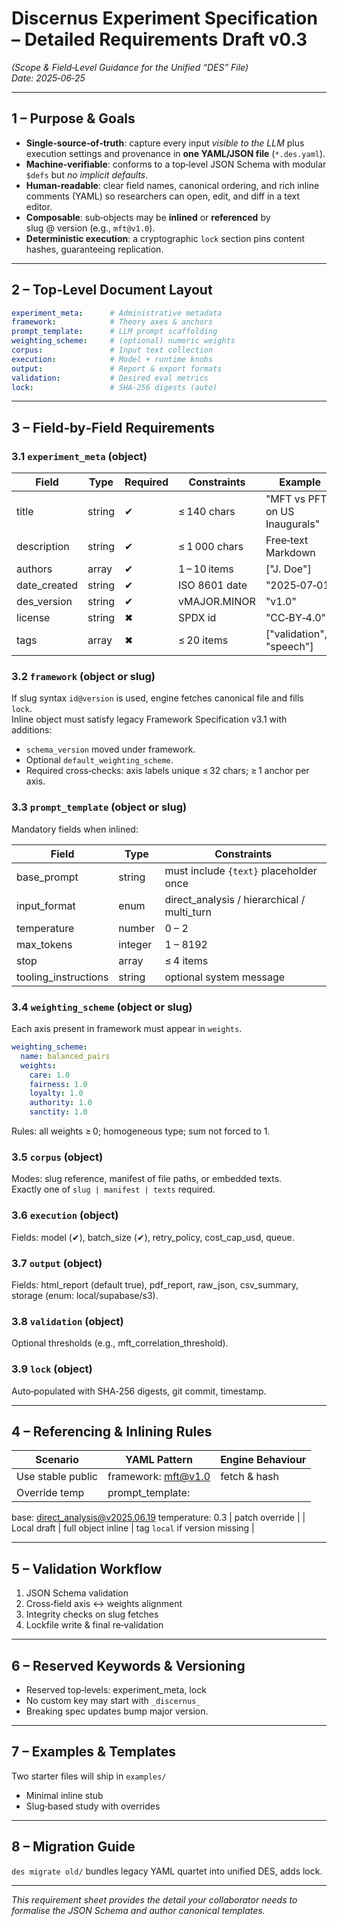 # Discernus Experiment Specification – **Detailed Requirements Draft v0.3**
*(Scope & Field‑Level Guidance for the Unified “DES” File)*  
*Date: 2025‑06‑25*

---

## 1 – Purpose & Goals  
- **Single‑source‑of‑truth**: capture every input *visible to the LLM* plus execution settings and provenance in **one YAML/JSON file** (`*.des.yaml`).  
- **Machine‑verifiable**: conforms to a top‑level JSON Schema with modular `$defs` but *no implicit defaults*.  
- **Human‑readable**: clear field names, canonical ordering, and rich inline comments (YAML) so researchers can open, edit, and diff in a text editor.  
- **Composable**: sub‑objects may be **inlined** or **referenced** by slug @ version (e.g., `mft@v1.0`).  
- **Deterministic execution**: a cryptographic `lock` section pins content hashes, guaranteeing replication.  

---

## 2 – Top‑Level Document Layout  

```yaml
experiment_meta:      # Administrative metadata
framework:            # Theory axes & anchors
prompt_template:      # LLM prompt scaffolding
weighting_scheme:     # (optional) numeric weights
corpus:               # Input text collection
execution:            # Model + runtime knobs
output:               # Report & export formats
validation:           # Desired eval metrics
lock:                 # SHA‑256 digests (auto)
```

---

## 3 – Field‑by‑Field Requirements  

### 3.1 `experiment_meta` (object)  
| Field | Type | Required | Constraints | Example |
|-------|------|----------|-------------|---------|
| title | string | ✔ | ≤ 140 chars | "MFT vs PFT on US Inaugurals" |
| description | string | ✔ | ≤ 1 000 chars | Free‑text Markdown |
| authors | array<string> | ✔ | 1 – 10 items | ["J. Doe"] |
| date_created | string | ✔ | ISO 8601 date | "2025‑07‑01" |
| des_version | string | ✔ | vMAJOR.MINOR | "v1.0" |
| license | string | ✖ | SPDX id | "CC‑BY‑4.0" |
| tags | array<string> | ✖ | ≤ 20 items | ["validation", "speech"] |

### 3.2 `framework` (object or slug)  
If slug syntax `id@version` is used, engine fetches canonical file and fills `lock`.  
Inline object must satisfy legacy Framework Specification v3.1 with additions:  
- `schema_version` moved under framework.  
- Optional `default_weighting_scheme`.  
- Required cross‑checks: axis labels unique ≤ 32 chars; ≥ 1 anchor per axis.

### 3.3 `prompt_template` (object or slug)  
Mandatory fields when inlined:  

| Field | Type | Constraints |
|-------|------|-------------|
| base_prompt | string | must include `{text}` placeholder once |
| input_format | enum | direct_analysis / hierarchical / multi_turn |
| temperature | number | 0 – 2 |
| max_tokens | integer | 1 – 8192 |
| stop | array<string> | ≤ 4 items |
| tooling_instructions | string | optional system message |

### 3.4 `weighting_scheme` (object or slug)  
Each axis present in framework must appear in `weights`.  
```yaml
weighting_scheme:
  name: balanced_pairs
  weights:
    care: 1.0
    fairness: 1.0
    loyalty: 1.0
    authority: 1.0
    sanctity: 1.0
```
Rules: all weights ≥ 0; homogeneous type; sum not forced to 1.

### 3.5 `corpus` (object)  
Modes: slug reference, manifest of file paths, or embedded texts.  
Exactly one of `slug | manifest | texts` required.

### 3.6 `execution` (object)  
Fields: model (✔), batch_size (✔), retry_policy, cost_cap_usd, queue.

### 3.7 `output` (object)  
Fields: html_report (default true), pdf_report, raw_json, csv_summary, storage (enum: local/supabase/s3).

### 3.8 `validation` (object)  
Optional thresholds (e.g., mft_correlation_threshold).

### 3.9 `lock` (object)  
Auto‑populated with SHA‑256 digests, git commit, timestamp.

---

## 4 – Referencing & Inlining Rules  

| Scenario | YAML Pattern | Engine Behaviour |
|----------|--------------|------------------|
| Use stable public | framework: mft@v1.0 | fetch & hash |
| Override temp | prompt_template:
  base: direct_analysis@v2025.06.19
  temperature: 0.3 | patch override |
| Local draft | full object inline | tag `local` if version missing |

---

## 5 – Validation Workflow  

1. JSON Schema validation  
2. Cross‑field axis ↔ weights alignment  
3. Integrity checks on slug fetches  
4. Lockfile write & final re‑validation  

---

## 6 – Reserved Keywords & Versioning  

- Reserved top‑levels: experiment_meta, lock  
- No custom key may start with `_discernus_`  
- Breaking spec updates bump major version.

---

## 7 – Examples & Templates  

Two starter files will ship in `examples/`  
- Minimal inline stub  
- Slug‑based study with overrides

---

## 8 – Migration Guide  

`des migrate old/` bundles legacy YAML quartet into unified DES, adds lock.

---

*This requirement sheet provides the detail your collaborator needs to formalise the JSON Schema and author canonical templates.*  
